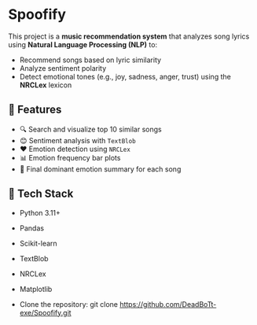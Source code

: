 # Spoofify
This project is a **music recommendation system** that analyzes song lyrics using **Natural Language Processing (NLP)** to:
- Recommend songs based on lyric similarity
- Analyze sentiment polarity
- Detect emotional tones (e.g., joy, sadness, anger, trust) using the **NRCLex** lexicon

## 🚀 Features
- 🔍 Search and visualize top 10 similar songs
- 😊 Sentiment analysis with `TextBlob`
- ❤️ Emotion detection using `NRCLex`
- 📊 Emotion frequency bar plots
- 🧠 Final dominant emotion summary for each song

## 🧰 Tech Stack
- Python 3.11+
- Pandas
- Scikit-learn
- TextBlob
- NRCLex
- Matplotlib

- Clone the repository: git clone https://github.com/DeadBoTt-exe/Spoofify.git
